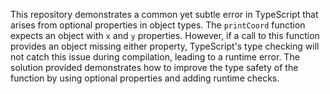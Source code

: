 This repository demonstrates a common yet subtle error in TypeScript that arises from optional properties in object types. The `printCoord` function expects an object with `x` and `y` properties. However, if a call to this function provides an object missing either property, TypeScript's type checking will not catch this issue during compilation, leading to a runtime error.  The solution provided demonstrates how to improve the type safety of the function by using optional properties and adding runtime checks.